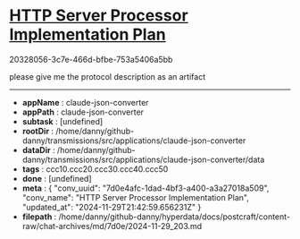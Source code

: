 # [HTTP Server Processor Implementation Plan](https://claude.ai/chat/7d0e4afc-1dad-4bf3-a400-a3a27018a509)

20328056-3c7e-466d-bfbe-753a5406a5bb

please give me the protocol description as an artifact

---

* **appName** : claude-json-converter
* **appPath** : claude-json-converter
* **subtask** : [undefined]
* **rootDir** : /home/danny/github-danny/transmissions/src/applications/claude-json-converter
* **dataDir** : /home/danny/github-danny/transmissions/src/applications/claude-json-converter/data
* **tags** : ccc10.ccc20.ccc30.ccc40.ccc50
* **done** : [undefined]
* **meta** : {
  "conv_uuid": "7d0e4afc-1dad-4bf3-a400-a3a27018a509",
  "conv_name": "HTTP Server Processor Implementation Plan",
  "updated_at": "2024-11-29T21:42:59.656231Z"
}
* **filepath** : /home/danny/github-danny/hyperdata/docs/postcraft/content-raw/chat-archives/md/7d0e/2024-11-29_203.md